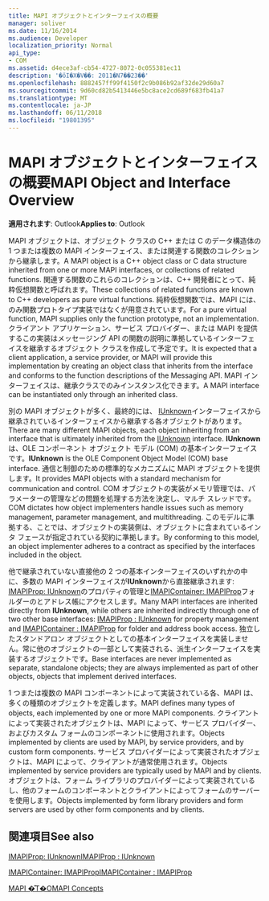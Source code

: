 ```yaml
---
title: MAPI オブジェクトとインターフェイスの概要
manager: soliver
ms.date: 11/16/2014
ms.audience: Developer
localization_priority: Normal
api_type:
- COM
ms.assetid: d4ece3af-cb54-4727-8072-0c055381ec11
description: '�ŏI�X�V��: 2011�N7��23��'
ms.openlocfilehash: 8882457ff99f4150f2c9b086b92af32de29d60a7
ms.sourcegitcommit: 9d60cd82b5413446e5bc8ace2cd689f683fb41a7
ms.translationtype: MT
ms.contentlocale: ja-JP
ms.lasthandoff: 06/11/2018
ms.locfileid: "19801395"
---
```

# <a name="mapi-object-and-interface-overview"></a><span data-ttu-id="ef497-103">MAPI オブジェクトとインターフェイスの概要</span><span class="sxs-lookup"><span data-stu-id="ef497-103">MAPI Object and Interface Overview</span></span>

  
  
<span data-ttu-id="ef497-104">**適用されます**: Outlook</span><span class="sxs-lookup"><span data-stu-id="ef497-104">**Applies to**: Outlook</span></span> 
  
<span data-ttu-id="ef497-105">MAPI オブジェクトは、オブジェクト クラスの C++ または C のデータ構造体の 1 つまたは複数の MAPI インターフェイス、または関連する関数のコレクションから継承します。</span><span class="sxs-lookup"><span data-stu-id="ef497-105">A MAPI object is a C++ object class or C data structure inherited from one or more MAPI interfaces, or collections of related functions.</span></span> <span data-ttu-id="ef497-106">関連する関数のこれらのコレクションは、C++ 開発者にとって、純粋仮想関数と呼ばれます。</span><span class="sxs-lookup"><span data-stu-id="ef497-106">These collections of related functions are known to C++ developers as pure virtual functions.</span></span> <span data-ttu-id="ef497-107">純粋仮想関数では、MAPI には、のみ関数プロトタイプ実装ではなくが用意されています。</span><span class="sxs-lookup"><span data-stu-id="ef497-107">For a pure virtual function, MAPI supplies only the function prototype, not an implementation.</span></span> <span data-ttu-id="ef497-108">クライアント アプリケーション、サービス プロバイダー、または MAPI を提供するこの実装はメッセージング API の関数の説明に準拠しているインターフェイスを継承するオブジェクト クラスを作成して予定です。</span><span class="sxs-lookup"><span data-stu-id="ef497-108">It is expected that a client application, a service provider, or MAPI will provide this implementation by creating an object class that inherits from the interface and conforms to the function descriptions of the Messaging API.</span></span> <span data-ttu-id="ef497-109">MAPI インターフェイスは、継承クラスでのみインスタンス化できます。</span><span class="sxs-lookup"><span data-stu-id="ef497-109">A MAPI interface can be instantiated only through an inherited class.</span></span>
  
<span data-ttu-id="ef497-110">別の MAPI オブジェクトが多く、最終的には、 [IUnknown](http://msdn.microsoft.com/library/33f1d79a-33fc-4ce5-a372-e08bda378332%28Office.15%29.aspx)インターフェイスから継承されているインターフェイスから継承する各オブジェクトがあります。</span><span class="sxs-lookup"><span data-stu-id="ef497-110">There are many different MAPI objects, each object inheriting from an interface that is ultimately inherited from the [IUnknown](http://msdn.microsoft.com/library/33f1d79a-33fc-4ce5-a372-e08bda378332%28Office.15%29.aspx) interface.</span></span> <span data-ttu-id="ef497-111">**IUnknown**は、OLE コンポーネント オブジェクト モデル (COM) の基本インターフェイスです。</span><span class="sxs-lookup"><span data-stu-id="ef497-111">**IUnknown** is the OLE Component Object Model (COM) base interface.</span></span> <span data-ttu-id="ef497-112">通信と制御のための標準的なメカニズムに MAPI オブジェクトを提供します。</span><span class="sxs-lookup"><span data-stu-id="ef497-112">It provides MAPI objects with a standard mechanism for communication and control.</span></span> <span data-ttu-id="ef497-113">COM オブジェクトの実装がメモリ管理では、パラメーターの管理などの問題を処理する方法を決定し、マルチ スレッドです。</span><span class="sxs-lookup"><span data-stu-id="ef497-113">COM dictates how object implementers handle issues such as memory management, parameter management, and multithreading.</span></span> <span data-ttu-id="ef497-114">このモデルに準拠する、ことでは、オブジェクトの実装側は、オブジェクトに含まれているインタ フェースが指定されている契約に準拠します。</span><span class="sxs-lookup"><span data-stu-id="ef497-114">By conforming to this model, an object implementer adheres to a contract as specified by the interfaces included in the object.</span></span> 
  
<span data-ttu-id="ef497-115">他で継承されていない直接他の 2 つの基本インターフェイスのいずれかの中に、多数の MAPI インターフェイスが**IUnknown**から直接継承されます: [IMAPIProp: IUnknown](imapipropiunknown.md)のプロパティの管理と[IMAPIContainer: IMAPIProp](imapicontainerimapiprop.md)フォルダーのとアドレス帳にアクセスします。</span><span class="sxs-lookup"><span data-stu-id="ef497-115">Many MAPI interfaces are inherited directly from **IUnknown**, while others are inherited indirectly through one of two other base interfaces: [IMAPIProp : IUnknown](imapipropiunknown.md) for property management and [IMAPIContainer : IMAPIProp](imapicontainerimapiprop.md) for folder and address book access.</span></span> <span data-ttu-id="ef497-116">独立したスタンドアロン オブジェクトとしての基本インターフェイスを実装しません。常に他のオブジェクトの一部として実装される、派生インターフェイスを実装するオブジェクトです。</span><span class="sxs-lookup"><span data-stu-id="ef497-116">Base interfaces are never implemented as separate, standalone objects; they are always implemented as part of other objects, objects that implement derived interfaces.</span></span> 
  
<span data-ttu-id="ef497-117">1 つまたは複数の MAPI コンポーネントによって実装されている各、MAPI は、多くの種類のオブジェクトを定義します。</span><span class="sxs-lookup"><span data-stu-id="ef497-117">MAPI defines many types of objects, each implemented by one or more MAPI components.</span></span> <span data-ttu-id="ef497-118">クライアントによって実装されたオブジェクトは、MAPI によって、サービス プロバイダー、およびカスタム フォームのコンポーネントに使用されます。</span><span class="sxs-lookup"><span data-stu-id="ef497-118">Objects implemented by clients are used by MAPI, by service providers, and by custom form components.</span></span> <span data-ttu-id="ef497-119">サービス プロバイダーによって実装されたオブジェクトは、MAPI によって、クライアントが通常使用されます。</span><span class="sxs-lookup"><span data-stu-id="ef497-119">Objects implemented by service providers are typically used by MAPI and by clients.</span></span> <span data-ttu-id="ef497-120">オブジェクトは、フォーム ライブラリのプロバイダーによって実装されているし、他のフォームのコンポーネントとクライアントによってフォームのサーバーを使用します。</span><span class="sxs-lookup"><span data-stu-id="ef497-120">Objects implemented by form library providers and form servers are used by other form components and by clients.</span></span> 
  
## <a name="see-also"></a><span data-ttu-id="ef497-121">関連項目</span><span class="sxs-lookup"><span data-stu-id="ef497-121">See also</span></span>



[<span data-ttu-id="ef497-122">IMAPIProp: IUnknown</span><span class="sxs-lookup"><span data-stu-id="ef497-122">IMAPIProp : IUnknown</span></span>](imapipropiunknown.md)
  
[<span data-ttu-id="ef497-123">IMAPIContainer: IMAPIProp</span><span class="sxs-lookup"><span data-stu-id="ef497-123">IMAPIContainer : IMAPIProp</span></span>](imapicontainerimapiprop.md)


[<span data-ttu-id="ef497-124">MAPI �̊T�O</span><span class="sxs-lookup"><span data-stu-id="ef497-124">MAPI Concepts</span></span>](mapi-concepts.md)

